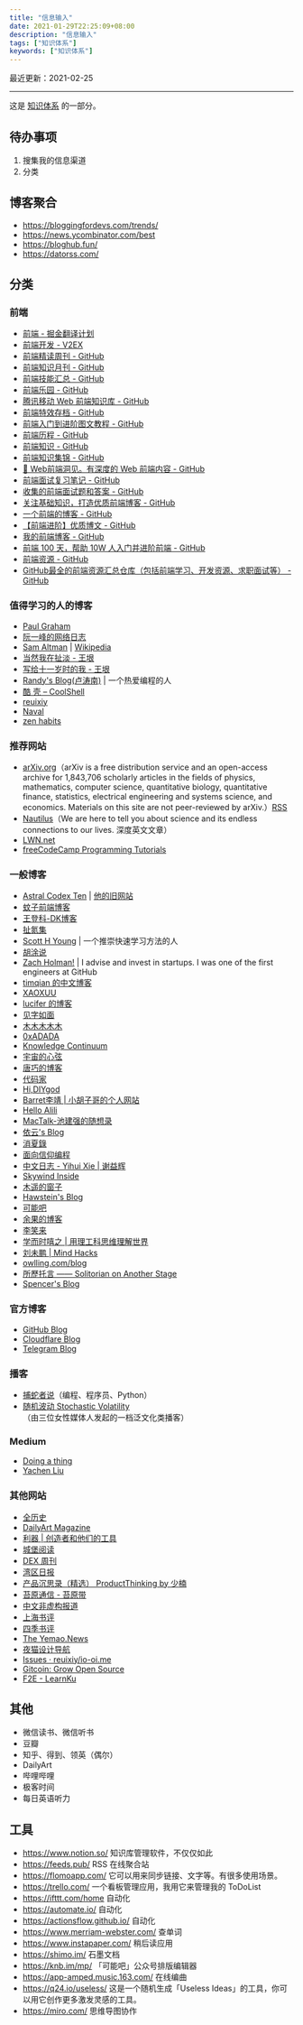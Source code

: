 ```yaml
---
title: "信息输入"
date: 2021-01-29T22:25:09+08:00
description: "信息输入"
tags: ["知识体系"]
keywords: ["知识体系"]
---
```


最近更新：2021-02-25

---

这是 [知识体系](/tags/知识体系/) 的一部分。

## 待办事项

1. 搜集我的信息渠道
2. 分类

## 博客聚合

- <https://bloggingfordevs.com/trends/>
- <https://news.ycombinator.com/best>
- <https://bloghub.fun/>
- <https://datorss.com/>

## 分类

### 前端

- [前端 - 掘金翻译计划](https://github.com/xitu/gold-miner#%E5%89%8D%E7%AB%AF)
- [前端开发 - V2EX](https://www.v2ex.com/go/fe)
- [前端精读周刊 - GitHub](https://github.com/dt-fe/weekly)
- [前端知识月刊 - GitHub](https://github.com/jsfront/month)
- [前端技能汇总 - GitHub](https://github.com/JacksonTian/fks)
- [前端乐园 - GitHub](https://github.com/abc-club/js-paradise)
- [腾讯移动 Web 前端知识库 - GitHub](https://github.com/AlloyTeam/Mars)
- [前端特效存档 - GitHub](https://github.com/yangxi0126/javaScript)
- [前端入门到进阶图文教程 - GitHub](https://github.com/qianguyihao/Web)
- [前端历程 - GitHub](https://github.com/ltadpoles/web-document)
- [前端知识 - GitHub](https://github.com/kisoua/Front--end--tutorial)
- [前端知识集锦 - GitHub](https://github.com/KieSun/Front-end-knowledge)
- [📝 Web前端洞见。有深度的 Web 前端内容 - GitHub](https://github.com/iamjoel/front-end-note)
- [前端面试复习笔记 - GitHub](https://github.com/CavsZhouyou/Front-End-Interview-Notebook)
- [收集的前端面试题和答案 - GitHub](https://github.com/qiu-deqing/FE-interview)
- [关注基础知识，打造优质前端博客 - GitHub](https://github.com/ljianshu/Blog)
- [一个前端的博客 - GitHub](https://github.com/muwoo/blogs)
- [【前端进阶】优质博文 - GitHub](https://github.com/YvetteLau/Blog)
- [我的前端博客 - GitHub](https://github.com/hacke2/hacke2.github.io)
- [前端 100 天，帮助 10W 人入门并进阶前端 - GitHub](https://github.com/lefex/FE)
- [前端资源 - GitHub](https://github.com/iq9891/awesome-frontend)
- [GitHub最全的前端资源汇总仓库（包括前端学习、开发资源、求职面试等） - GitHub](https://github.com/helloqingfeng/Awsome-Front-End-learning-resource)

### 值得学习的人的博客

- [Paul Graham](http://www.paulgraham.com/)
- [阮一峰的网络日志](http://www.ruanyifeng.com/blog/)
- [Sam Altman](https://blog.samaltman.com/) | [Wikipedia](https://en.wikipedia.org/wiki/Sam_Altman)
- [当然我在扯淡 - 王垠](https://www.yinwang.org/)
- [写给十一岁时的我 - 王垠](https://yinwang1.wordpress.com/)
- [Randy's Blog(卢涛南)](https://lutaonan.com/) | 一个热爱编程的人
- [酷 壳 – CoolShell](https://coolshell.cn/)
- [reuixiy](https://io-oi.me/)
- [Naval](https://nav.al/)
- [zen habits](https://zenhabits.net/)

### 推荐网站

- [arXiv.org](https://arxiv.org/)（arXiv is a free distribution service and an open-access archive for 1,843,706 scholarly articles in the fields of physics, mathematics, computer science, quantitative biology, quantitative finance, statistics, electrical engineering and systems science, and economics. Materials on this site are not peer-reviewed by arXiv.）[RSS](https://arxiv.org/help/rss)
- [Nautilus](https://nautil.us/)（We are here to tell you about science and its endless connections to our lives. 深度英文文章）
- [LWN.net](https://lwn.net/Archives/)
- [freeCodeCamp Programming Tutorials](https://www.freecodecamp.org/news/)

### 一般博客

- [Astral Codex Ten](https://astralcodexten.substack.com/) | [他的旧网站](https://slatestarcodex.com/)
- [蚊子前端博客](https://www.xiabingbao.com/)
- [王登科-DK博客](https://greatdk.com/)
- [扯氮集](http://weiwuhui.com/)
- [Scott H Young](https://www.scotthyoung.com/blog/) | 一个推崇快速学习方法的人
- [胡涂说](https://hutusi.com/)
- [Zach Holman!](https://zachholman.com/) | I advise and invest in startups. I was one of the first engineers at GitHub
- [timqian 的中文博客](https://blog.t9t.io/)
- [XAOXUU](https://xaoxuu.com/)
- [lucifer 的博客](https://lucifer.ren/blog/)
- [见字如面](https://hiwannz.com/)
- [木木木木木](https://immmmm.com/)
- [0xADADA](https://0xadada.pub/)
- [Knowledge Continuum](https://www.raghuveer.net/)
- [宇宙的心弦](https://www.physixfan.com/)
- [唐巧的博客](http://blog.devtang.com/)
- [代码家](https://daimajia.com/)
- [Hi,DIYgod](https://diygod.me/)
- [Barret李靖 | 小胡子哥的个人网站](https://www.barretlee.com/)
- [Hello Alili](https://alili.tech/)
- [MacTalk-池建强的随想录](http://macshuo.com/)
- [依云's Blog](https://blog.lilydjwg.me/)
- [消夏錄](https://tin6.com/)
- [面向信仰编程](https://draveness.me/)
- [中文日志 - Yihui Xie | 谢益辉](https://yihui.org/cn/)
- [Skywind Inside](http://www.skywind.me/blog/)
- [木遥的窗子](http://blog.farmostwood.net/)
- [Hawstein's Blog](https://hawstein.com/)
- [可能吧](https://kenengba.com/)
- [余果的博客](https://yuguo.us/)
- [李笑来](http://lixiaolai.com/)
- [学而时嘻之 | 用理工科思维理解世界](https://www.geekonomics10000.com/)
- [刘未鹏 | Mind Hacks](http://mindhacks.cn/)
- [owlling.com/blog](https://www.owlling.com/blog)
- [所歷托言 —— Solitorian on Another Stage](https://solitorian.com/)
- [Spencer's Blog](https://blog.spencerwoo.com/)

### 官方博客

- [GitHub Blog](https://github.blog/)
- [Cloudflare Blog](https://blog.cloudflare.com/)
- [Telegram Blog](https://telegram.org/blog)

### 播客

- [捕蛇者说](https://pythonhunter.org/)（编程、程序员、Python）
- [随机波动 Stochastic Volatility](https://www.stovol.club/)（由三位女性媒体人发起的一档泛文化类播客）

### Medium

- [Doing a thing](https://medium.com/doing-a-thing)
- [Yachen Liu](https://blankwonder.medium.com/)

### 其他网站

- [全历史](https://www.allhistory.com/)
- [DailyArt Magazine](https://www.dailyartmagazine.com/)
- [利器 | 创造者和他们的工具](https://liqi.io/)
- [城堡阅读](https://chengbaoyuedu.cn/)
- [DEX 周刊](https://www.notion.so/f3b9324ec1c545f3a7ad31d71da1fc38)
- [湾区日报](https://wanqu.co/)
- [产品沉思录（精选） ProductThinking by 少楠](https://www.notion.so/ProductThinking-a601a12335044f349a22caf57f274c27)
- [苔原通信 - 苔原带](https://tundrazone.com/category/taiyuantongxin/)
- [中文非虚构报道](https://feixugou.news.blog/)
- [上海书评](https://www.thepaper.cn/list_26878)
- [四季书评](http://www.4sbooks.com/)
- [The Yemao.News](http://news.yemaosheji.com/)
- [夜猫设计导航](https://www.yemaosheji.com/)
- [Issues · reuixiy/io-oi.me](https://github.com/reuixiy/io-oi.me/issues/)
- [Gitcoin: Grow Open Source](https://gitcoin.co/)
- [F2E - LearnKu](https://learnku.com/f2e)

## 其他

- 微信读书、微信听书
- 豆瓣
- 知乎、得到、领英（偶尔）
- DailyArt
- 哔哩哔哩
- 极客时间
- 每日英语听力

## 工具

- <https://www.notion.so/> 知识库管理软件，不仅仅如此
- <https://feeds.pub/> RSS 在线聚合站
- <https://flomoapp.com/> 它可以用来同步链接、文字等。有很多使用场景。
- <https://trello.com/> 一个看板管理应用，我用它来管理我的 ToDoList
- <https://ifttt.com/home> 自动化
- <https://automate.io/> 自动化
- <https://actionsflow.github.io/> 自动化
- <https://www.merriam-webster.com/> 查单词
- <https://www.instapaper.com/> 稍后读应用
- <https://shimo.im/> 石墨文档
- <https://knb.im/mp/> 「可能吧」公众号排版编辑器
- <https://app-amped.music.163.com/> 在线编曲
- <https://q24.io/useless/> 这是一个随机生成「Useless Ideas」的工具，你可以用它创作更多激发灵感的工具。
- <https://miro.com/> 思维导图协作
